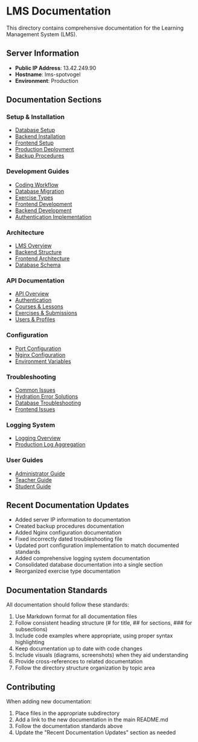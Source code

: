 # LMS Documentation

This directory contains comprehensive documentation for the Learning Management System (LMS).

## Server Information

- **Public IP Address**: 13.42.249.90
- **Hostname**: lms-spotvogel
- **Environment**: Production

## Documentation Sections

### Setup & Installation
- [Database Setup](setup/database_setup.md)
- [Backend Installation](setup/backend_installation.md)
- [Frontend Setup](setup/frontend_setup.md)
- [Production Deployment](setup/production_deployment.md)
- [Backup Procedures](setup/backup_procedures.md)

### Development Guides
- [Coding Workflow](development/coding_workflow.md)
- [Database Migration](database/README.md)
- [Exercise Types](development/exercise_types.md)
- [Frontend Development](development/frontend_development.md)
- [Backend Development](development/backend_development.md)
- [Authentication Implementation](development/jwt_auth_implementation.md)

### Architecture
- [LMS Overview](architecture/lms_overview.md)
- [Backend Structure](architecture/backend_structure.md)
- [Frontend Architecture](architecture/frontend_architecture.md)
- [Database Schema](architecture/database_schema.md)

### API Documentation
- [API Overview](api/api_overview.md)
- [Authentication](api/authentication.md)
- [Courses & Lessons](api/courses_lessons.md)
- [Exercises & Submissions](api/exercises_submissions.md)
- [Users & Profiles](api/users_profiles.md)

### Configuration
- [Port Configuration](configuration/port_configuration.md)
- [Nginx Configuration](configuration/nginx_configuration.md)
- [Environment Variables](configuration/environment_variables.md)

### Troubleshooting
- [Common Issues](troubleshooting/common_issues.md)
- [Hydration Error Solutions](troubleshooting/hydration_error_solution.md)
- [Database Troubleshooting](troubleshooting/database_troubleshooting.md)
- [Frontend Issues](troubleshooting/frontend_issues.md)

### Logging System
- [Logging Overview](logging_guide.md)
- [Production Log Aggregation](log_aggregation.md)

### User Guides
- [Administrator Guide](user-guides/administrator_guide.md)
- [Teacher Guide](user-guides/teacher_guide.md)
- [Student Guide](user-guides/student_guide.md)

## Recent Documentation Updates

- Added server IP information to documentation
- Created backup procedures documentation
- Added Nginx configuration documentation
- Fixed incorrectly dated troubleshooting file
- Updated port configuration implementation to match documented standards
- Added comprehensive logging system documentation
- Consolidated database documentation into a single section
- Reorganized exercise type documentation

## Documentation Standards

All documentation should follow these standards:
1. Use Markdown format for all documentation files
2. Follow consistent heading structure (# for title, ## for sections, ### for subsections)
3. Include code examples where appropriate, using proper syntax highlighting
4. Keep documentation up to date with code changes
5. Include visuals (diagrams, screenshots) when they aid understanding
6. Provide cross-references to related documentation
7. Follow the directory structure organization by topic area

## Contributing

When adding new documentation:
1. Place files in the appropriate subdirectory
2. Add a link to the new documentation in the main README.md
3. Follow the documentation standards above
4. Update the "Recent Documentation Updates" section as needed 